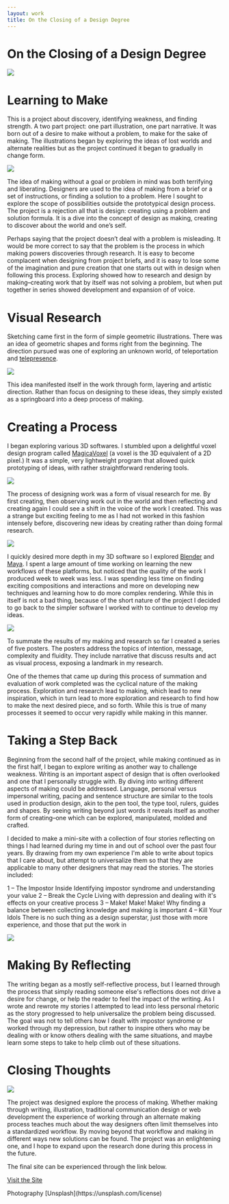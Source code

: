 ```yaml
---
layout: work
title: On the Closing of a Design Degree
---
```


<h1>On the Closing of a Design Degree</h1>

![](Header-Image.jpg)

# Learning to Make

This is a project about discovery, identifying weakness, and finding strength. A two part project: one part illustration, one part narrative. It was born out of a desire to make without a problem, to make for the sake of making. The illustrations began by exploring the ideas of lost worlds and alternate realities but as the project continued it began to gradually in change form.

![](intro_quote.jpg)

The idea of making without a goal or problem in mind was both terrifying and liberating. Designers are used to the idea of making from a brief or a set of instructions, or finding a solution to a problem. Here I sought to explore the scope of possibilities outside the prototypical design process. The project is a rejection all that is design: creating using a problem and solution formula. It is a dive into the concept of design as making, creating to discover about the world and one’s self.

Perhaps saying that the project doesn’t deal with a problem is misleading. It would be more correct to say that the problem is the process in which making powers discoveries through research. It is easy to become complacent when designing from project briefs, and it is easy to lose some of the imagination and pure creation that one starts out with in design when following this process. Exploring showed how to research and design by making–creating work that by itself was not solving a problem, but when put together in series showed development and expansion of of voice.

# Visual Research

Sketching came first in the form of simple geometric illustrations. There was an idea of geometric shapes and forms right from the beginning. The direction pursued was one of exploring an unknown world, of teleportation and [telepresence](https://www.google.ca/webhp?sourceid=chrome-instant&ion=1&espv=2&ie=UTF-8#newwindow=1&q=define+telepresence).

![](workshop_process_1.png)

This idea manifested itself in the work through form, layering and artistic direction. Rather than focus on designing to these ideas, they simply existed as a springboard into a deep process of making.

# Creating a Process

I began exploring various 3D softwares. I stumbled upon a delightful voxel design program called [MagicaVoxel](https://ephtracy.github.io/) (a voxel is the 3D equivalent of a 2D pixel.) It was a simple, very lightweight program that allowed quick prototyping of ideas, with rather straightforward rendering tools.

![](workshop_process_2b_four.png)

The process of designing work was a form of visual research for me. By first creating, then observing work out in the world and then reflecting and creating again I could see a shift in the voice of the work I created. This was a strange but exciting feeling to me as I had not worked in this fashion intensely before, discovering new ideas by creating rather than doing formal research.

![](workshop_process_3.png)

I quickly desired more depth in my 3D software so I explored [Blender](https://www.blender.org/) and [Maya](http://www.autodesk.com/products/maya/overview). I spent a large amount of time working on learning the new workflows of these platforms, but noticed that the quality of the work I produced week to week was less. I was spending less time on finding exciting compositions and interactions and more on developing new techniques and learning how to do more complex rendering. While this in itself is not a bad thing, because of the short nature of the project I decided to go back to the simpler software I worked with to continue to develop my ideas.

![](workshop_semseter_1.png)

To summate the results of my making and research so far I created a series of five posters. The posters address the topics of intention, message, complexity and fluidity. They include narrative that discuss results and act as visual process, exposing a landmark in my research.

One of the themes that came up during this process of summation and evaluation of work completed was the cyclical nature of the making process. Exploration and research lead to making, which lead to new inspiration, which in turn lead to more exploration and research to find how to make the next desired piece, and so forth. While this is true of many processes it seemed to occur very rapidly while making in this manner.

# Taking a Step Back

Beginning from the second half of the project, while making continued as in the first half, I began to explore writing as another way to challenge weakness. Writing is an important aspect of design that is often overlooked and one that I personally struggle with. By diving into writing different aspects of making could be addressed. Language, personal versus impersonal writing, pacing and sentence structure are similar to the tools used in production design, akin to the pen tool, the type tool, rulers, guides and shapes. By seeing writing beyond just words it reveals itself as another form of creating–one which can be explored, manipulated, molded and crafted.

I decided to make a mini-site with a collection of four stories reflecting on things I had learned during my time in and out of school over the past four years. By drawing from my own experience I'm able to write about topics that I care about, but attempt to universalize them so that they are applicable to many other designers that may read the stories. The stories included:

<div class="contributors">
 <span class="contributor-name">1 – The Impostor Inside</span>
 <span class="contributor-role">Identifying impostor syndrome and understanding your value</span>
 <span class="contributor-name">2 – Break the Cycle</span>
 <span class="contributor-role">Living with depression and dealing with it's effects on your creative process</span>
 <span class="contributor-name">3 – Make! Make! Make!</span>
 <span class="contributor-role">Why finding a balance between collecting knowledge and making is important</span>
 <span class="contributor-name">4 – Kill Your Idols</span>
 <span class="contributor-role">There is no such thing as a design superstar, just those with more experience, and those that put the work in</span>
</div>

![](workshop_writing_1.jpg)

# Making By Reflecting

The writing began as a mostly self-reflective process, but I learned through the process that simply reading someone else's reflections does not drive a desire for change, or help the reader to feel the impact of the writing. As I wrote and rewrote my stories I attempted to lead into less personal rhetoric as the story progressed to help universalize the problem being discussed. The goal was not to tell others how I dealt with impostor syndrome or worked through my depression, but rather to inspire others who may be dealing with or know others dealing with the same situations, and maybe learn some steps to take to help climb out of these situations.

# Closing Thoughts

![](closing_image.jpg)

The project was designed explore the process of making. Whether making through writing, illustration, traditional communication design or web development the experience of working through an alternate making process teaches much about the way designers often limit themselves into a standardized workflow. By moving beyond that workflow and making in different ways new solutions can be found. The project was an enlightening one, and I hope to expand upon the research done during this process in the future.

The final site can be experienced through the link below.

<a class="button" href="http://nate.jp/cuuubic" target="_blank">Visit the Site</a>

<div class="contributors">
 <span class="contributor-role">Photography</span>
 <span class="contributor-name">[Unsplash](https://unsplash.com/license)</span>
</div>